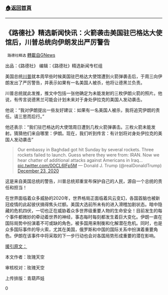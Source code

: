 ###  [:house:返回首頁](https://github.com/ourhimalayas/txt)
---

## 《路德社》精选新闻快讯：火箭袭击美国驻巴格达大使馆后，川普总统向伊朗发出严厉警告
` 路德社精选` [轉載自GNews](https://gnews.org/zh-hans/681790/)

出品：《路德社》 编辑：《路德社》精选新闻专栏组

美国总统[川普](https://www.foxnews.com/category/person/donald-trump)就本周早些时候美国驻巴格达大使馆遭到火箭弹袭击后，于周三向伊朗发出了严厉警告，并表示如果有一名美国人被杀，他将让德黑兰负责。

川普总统就此发推，推文中包括一张他确定为未能发射的三枚伊朗火箭的照片。他说，有传言说德黑兰可能会计划未来对于身处伊拉克的美国人发动袭击。

他说：“我对伊朗提出一些友好建议：如果有一名美国人被杀，我将追究伊朗的责任。请三思而后行。”

他还表示：“我们驻巴格达的大使馆周日遭到几枚火箭弹袭击。三枚火箭未能发射。猜猜他们来自哪里：伊朗。现在，我们听到传言：有计划将对身处伊拉克的美国人发动袭击”



> Our embassy in Baghdad got hit Sunday by several rockets. Three rockets failed to launch. Guess where they were from: IRAN. Now we hear chatter of additional attacks against Americans in Iraq… [pic.twitter.com/0OCL6IFp5M](https://t.co/0OCL6IFp5M)
> — Donald J. Trump (@realDonaldTrump) [December 23, 2020](https://twitter.com/realDonaldTrump/status/1341862953637822468?ref_src=twsrc%5Etfw)



这是来自美国总统的警告，川普总统郑重宣布保护自己的人民，源自一个总统的责任和担当！

在世界面临着众多威胁的2020年，世界格局正面临着风云变幻，各国首脑也被新冠疫情的此起彼伏搞得焦头烂额。美国大选前所未有的进入滑稽加剧状态。暗中隐藏的危机四伏，一切也正在威胁着众多世界级重要人物的生命安全！目前发生的每个事件都微妙的牵动着世界的神经，事态每时每刻都发生着巨大变化。伊朗一直在国际局势中扮演着不可或缺的角色，被多国用来制衡和化解潜在危机。同时，也是众多国际事件的导火索，尤其在美国，俄罗斯和中国的国际关系中扮演着重要角色。伊朗在该事件中将采取的下一步行动也会对各国局势形成重要的潜在影响。

[援引原文：](https://www.foxnews.com/politics/trump-issues-stern-warning-to-iran-after-rocket-attack-on-us-embassy-in-baghdad)

本文作者：玫瑰天空

审核校对：玫瑰天空

上传排版：青葫芦娃

0
